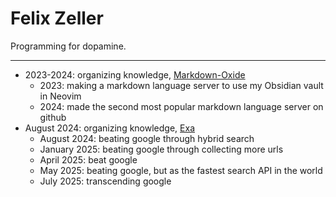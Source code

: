 # Felix Zeller

Programming for dopamine.

---

- 2023-2024: organizing knowledge, [Markdown-Oxide](https://github.com/Feel-ix-343/markdown-oxide)
  - 2023: making a markdown language server to use my Obsidian vault in Neovim
  - 2024: made the second most popular markdown language server on github
- August 2024: organizing knowledge, [Exa](https://exa.ai)
  - August 2024: beating google through hybrid search
  - January 2025: beating google through collecting more urls
  - April 2025: beat google
  - May 2025: beating google, but as the fastest search API in the world
  - July 2025: transcending google

